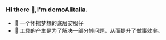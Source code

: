 ### Hi there 👋,I'm demoAlitalia.

- 🔭 一个怀揣梦想的底层安服仔
- 🔭 工具的产生是为了解决一部分懒问题，从而提升了做事效率。
 
<!--

![](https://github-readme-stats.vercel.app/api?username=demoAlitalia&show_icons=true&theme=transparent)

-->


